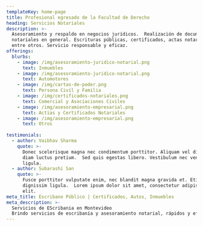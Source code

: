 ```yaml
---
templateKey: home-page
title: Profesional egresado de la Facultad de Derecho
heading: Servicios Notariales
description: >-
  Asesoramiento y respaldo en negocios jurídicos.  Realización de documentos
  notariales en general. Escrituras públicas, certificados, actas notariales,
  entre otros. Servicio responsable y eficaz.
offerings:
  blurbs:
    - image: /img/asesoramiento-juridico-notarial.png
      text: Inmuebles
    - image: /img/asesoramiento-juridico-notarial.png
      text: Automotores
    - image: /img/cartas-de-poder.png
      text: Persona Civil y Familia
    - image: /img/certificados-notariales.png
      text: Comercial y Asociaciones Civiles
    - image: /img/asesoramiento-empresarial.png
      text: Actias y Certificados Notariales
    - image: /img/asesoramiento-empresarial.png
      text: Otros
   
testimonials:
  - author: Vaibhav Sharma
    quote: >-
      Donec scelerisque magna nec condimentum porttitor. Aliquam vel diam sed
      diam luctus pretium.  Sed quis egestas libero. Vestibulum nec venenatis
      ligula. 
  - author: Subarashi San
    quote: >-
      Fusce porttitor vulputate enim, nec blandit magna gravida et. Etiam et
      dignissim ligula.  Lorem ipsum dolor sit amet, consectetur adipiscing
      elit.
meta_title: Escribano Público | Certificados, Autos, Inmuebles
meta_description: >-
  Servicios de EScribania en Montevideo
  Brindo servicios de escribanía y asesoramiento notarial, rápidos y eficientes. Se puede pagar hasta en 12 cuotas sin recargo con OCA, VISA, MASTER, a través de Mercado Pago.
---
```


